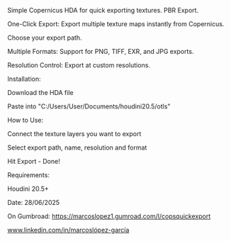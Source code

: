Simple Copernicus HDA for quick exporting textures. PBR Export.

One-Click Export: Export multiple texture maps instantly from Copernicus.

Choose your export path.

Multiple Formats: Support for PNG, TIFF, EXR, and JPG exports.

Resolution Control: Export at custom resolutions.


Installation:





Download the HDA file



Paste into "C:/Users/User/Documents/houdini20.5/otls"

How to Use:





Connect the texture layers you want to export



Select export path, name, resolution and format



Hit Export - Done!

Requirements:





Houdini 20.5+



Date: 28/06/2025

On Gumbroad: https://marcoslopez1.gumroad.com/l/copsquickexport

www.linkedin.com/in/marcoslópez-garcía
